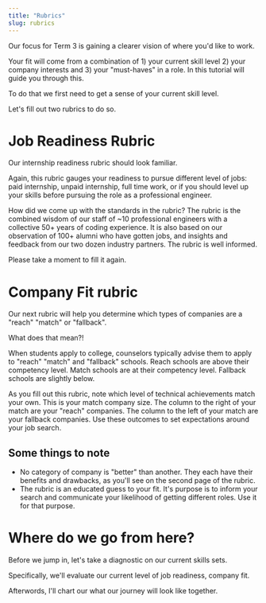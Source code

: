```yaml
---
title: "Rubrics"
slug: rubrics
---
```

Our focus for Term 3 is gaining a clearer vision of where you'd like to work.

Your fit will come from a combination of 1) your current skill level 2) your company interests and 3) your "must-haves" in a role. In this tutorial will guide you through this.

To do that we first need to get a sense of your current skill level.

Let's fill out two rubrics to do so.


# Job Readiness Rubric
Our internship readiness rubric should look familiar.

Again, this rubric gauges your readiness to pursue different level of jobs: paid internship, unpaid internship, full time work, or if you should level up your skills before pursuing the role as a professional engineer.

How did we come up with the standards in the rubric? The rubric is the combined wisdom of our staff of ~10 professional engineers with a collective 50+ years of coding experience. It is also based on our observation of 100+ alumni who have gotten jobs, and insights and feedback from our two dozen industry partners. The rubric is well informed.

Please take a moment to fill it again.

# Company Fit rubric
Our next rubric will help you determine which types of companies are a "reach" "match" or "fallback".

What does that mean?!

When students apply to college, counselors typically advise them to apply to "reach" "match" and "fallback" schools. Reach schools are above their competency level. Match schools are at their competency level. Fallback schools are slightly below.

As you fill out this rubric, note which level of technical achievements match your own. This is your match company size. The column to the right of your match are your "reach" companies. The column to the left of your match are your fallback companies. Use these outcomes to set expectations around your job search.

## Some things to note
- No category of company is "better" than another. They each have their benefits and drawbacks, as you'll see on the second page of the rubric.
- The rubric is an educated guess to your fit. It's purpose is to inform your search and communicate your likelihood of getting different roles. Use it for that purpose.

# Where do we go from here?


Before we jump in, let's take a diagnostic on our current skills sets.

Specifically, we'll evaluate our current level of job readiness, company fit.

Afterwords, I'll chart our what our journey will look like together.
